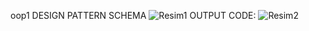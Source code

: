 oop1
DESIGN PATTERN SCHEMA
![Resim1](https://user-images.githubusercontent.com/57302933/158239892-d752c6ac-c743-472b-b267-4ae7ea7a667a.jpg)
OUTPUT CODE: 
![Resim2](https://user-images.githubusercontent.com/57302933/158240064-1a19e1ae-4b47-4e79-9eff-bb337a481fba.jpg)
